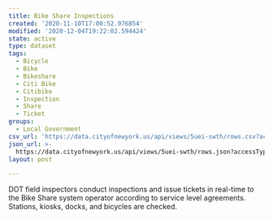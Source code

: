 ```yaml
---
title: Bike Share Inspections
created: '2020-11-10T17:00:52.976854'
modified: '2020-12-04T19:22:02.594424'
state: active
type: dataset
tags:
  - Bicycle
  - Bike
  - Bikeshare
  - Citi Bike
  - Citibike
  - Inspection
  - Share
  - Ticket
groups:
  - Local Government
csv_url: 'https://data.cityofnewyork.us/api/views/5uei-swth/rows.csv?accessType=DOWNLOAD'
json_url: >-
  https://data.cityofnewyork.us/api/views/5uei-swth/rows.json?accessType=DOWNLOAD
layout: post

---
```

DOT field inspectors conduct inspections and issue tickets in real-time to the Bike Share system operator according to service level agreements. Stations, kiosks, docks, and bicycles are checked.
